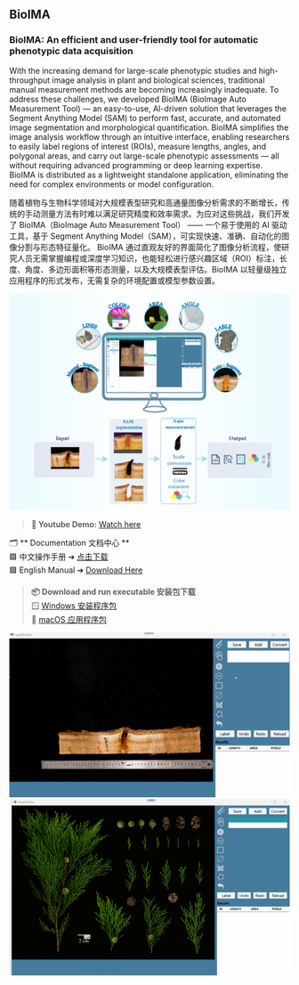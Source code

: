 ## BioIMA
### BioIMA: An efficient and user-friendly tool for automatic phenotypic data acquisition

With the increasing demand for large-scale phenotypic studies and high-throughput image analysis in plant and biological sciences, traditional manual measurement methods are becoming increasingly inadequate. To address these challenges, we developed BioIMA (BioImage Auto Measurement Tool) — an easy-to-use, AI-driven solution that leverages the Segment Anything Model (SAM) to perform fast, accurate, and automated image segmentation and morphological quantification.
BioIMA simplifies the image analysis workflow through an intuitive interface, enabling researchers to easily label regions of interest (ROIs), measure lengths, angles, and polygonal areas, and carry out large-scale phenotypic assessments — all without requiring advanced programming or deep learning expertise. BioIMA is distributed as a lightweight standalone application, eliminating the need for complex environments or model configuration.

随着植物与生物科学领域对大规模表型研究和高通量图像分析需求的不断增长，传统的手动测量方法有时难以满足研究精度和效率需求。为应对这些挑战，我们开发了 BioIMA（BioImage Auto Measurement Tool） —— 一个易于使用的 AI 驱动工具，基于 Segment Anything Model（SAM），可实现快速、准确、自动化的图像分割与形态特征量化。
BioIMA 通过直观友好的界面简化了图像分析流程，使研究人员无需掌握编程或深度学习知识，也能轻松进行感兴趣区域（ROI）标注，长度、角度、多边形面积等形态测量，以及大规模表型评估。BioIMA 以轻量级独立应用程序的形式发布，无需复杂的环境配置或模型参数设置。

<img src="https://github.com/jingwanglab/BioIMA/blob/public/assets/f1.png" >

> **🎥 Youtube Demo:** [Watch here](https://youtu.be/JkhzFHLE4dc)

🗂️ ** Documentation 文档中心 **  
🟪 中文操作手册 ➔ [点击下载](你的中文PDF链接)  
🟪 English Manual ➔ [Download Here](你的英文PDF链接)

> **📦  Download and run executable 安装包下载**  
> 🪟 [Windows 安装程序包](你的Windows链接)  
> 🍏 [macOS 应用程序包](你的Mac链接)  
>
> 
<img src="https://github.com/jingwanglab/BioIMA/blob/public/assets/knotdatamea.gif" >
<img src="https://github.com/jingwanglab/BioIMA/blob/public/assets/scale1.gif" >
